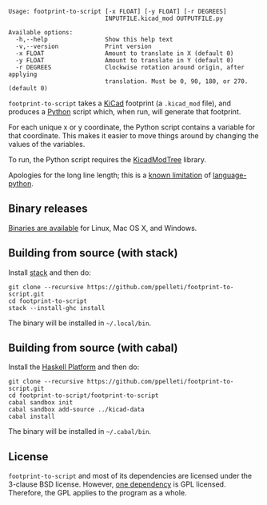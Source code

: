 ```
Usage: footprint-to-script [-x FLOAT] [-y FLOAT] [-r DEGREES]
                           INPUTFILE.kicad_mod OUTPUTFILE.py

Available options:
  -h,--help                Show this help text
  -v,--version             Print version
  -x FLOAT                 Amount to translate in X (default 0)
  -y FLOAT                 Amount to translate in Y (default 0)
  -r DEGREES               Clockwise rotation around origin, after applying
                           translation. Must be 0, 90, 180, or 270. (default 0)
```

`footprint-to-script` takes a [KiCad][2] footprint (a `.kicad_mod`
file), and produces a [Python][3] script which, when run, will
generate that footprint.

For each unique x or y coordinate, the Python script contains a
variable for that coordinate.  This makes it easier to move things
around by changing the values of the variables.

To run, the Python script requires the [KicadModTree][1] library.

Apologies for the long line length; this is a [known limitation][4] of
[language-python][5].

## Binary releases

[Binaries are available][9] for Linux, Mac OS X, and Windows.

## Building from source (with stack)

Install [stack][6] and then do:

```
git clone --recursive https://github.com/ppelleti/footprint-to-script.git
cd footprint-to-script
stack --install-ghc install
```

The binary will be installed in `~/.local/bin`.

## Building from source (with cabal)

Install the [Haskell Platform][7] and then do:

```
git clone --recursive https://github.com/ppelleti/footprint-to-script.git
cd footprint-to-script/footprint-to-script
cabal sandbox init
cabal sandbox add-source ../kicad-data
cabal install
```

The binary will be installed in `~/.cabal/bin`.

## License

`footprint-to-script` and most of its dependencies are licensed under
the 3-clause BSD license.  However, [one dependency][8] is GPL
licensed.  Therefore, the GPL applies to the program as a whole.

[1]: https://github.com/pointhi/kicad-footprint-generator
[2]: http://kicad-pcb.org/
[3]: https://www.python.org/
[4]: https://github.com/bjpop/language-python/issues/3
[5]: https://hackage.haskell.org/package/language-python
[6]: https://docs.haskellstack.org/en/stable/README/#how-to-install
[7]: https://www.haskell.org/platform/
[8]: https://hackage.haskell.org/package/pretty-compact
[9]: https://github.com/ppelleti/footprint-to-script/releases
